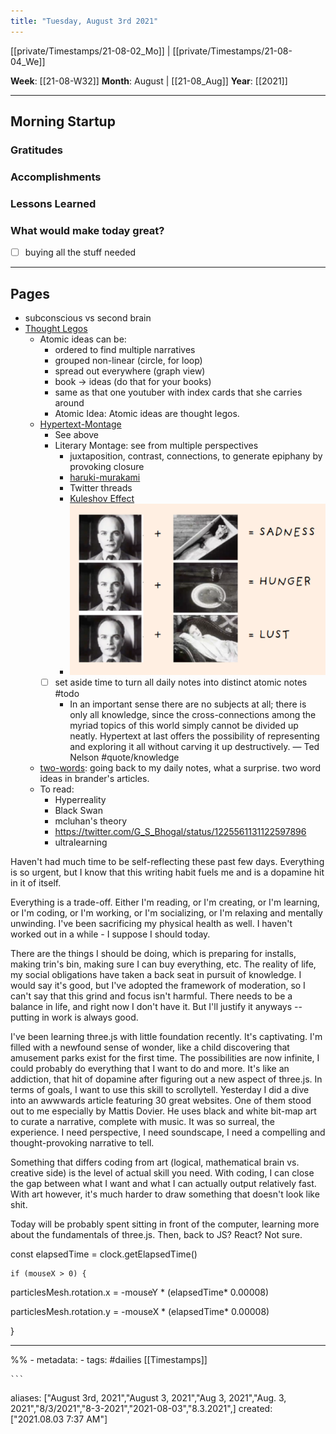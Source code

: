 ```yaml
---
title: "Tuesday, August 3rd 2021"
---
```

[[private/Timestamps/21-08-02_Mo]] | [[private/Timestamps/21-08-04_We]] 

**Week**: [[21-08-W32]]
**Month**: August | [[21-08_Aug]]
**Year**: [[2021]]

----
## Morning Startup

### Gratitudes

### Accomplishments

### Lessons Learned

### What would make today great?
- [ ]  buying all the stuff needed

----
## Pages
- subconscious vs second brain
- [Thought Legos](https://subconscious.substack.com/p/thought-legos)
	- Atomic ideas can be:
		- ordered to find multiple narratives
		- grouped non-linear (circle, for loop)
		- spread out everywhere (graph view)
		- book -> ideas (do that for your books)
		- same as that one youtuber with index cards that she carries around
		- Atomic Idea: Atomic ideas are thought legos.
	- [Hypertext-Montage](https://subconscious.substack.com/p/hypertext-montage)
		- See above
		- Literary Montage: see from multiple perspectives
			- juxtaposition, contrast, connections, to generate epiphany by provoking closure
			- [haruki-murakami](haruki-murakami.md)
			- Twitter threads
			- [Kuleshov Effect](kuleshov-effect.md)
			- ![](Pasted%20image%2020210803074704.png)
		- [ ] set aside time to turn all daily notes into distinct atomic notes #todo
			- In an important sense there are no subjects at all; there is only all knowledge, since the cross-connections among the myriad topics of this world simply cannot be divided up neatly. Hypertext at last offers the possibility of representing and exploring it all without carving it up destructively. — Ted Nelson #quote/knowledge
	- [two-words](two-words.md): going back to my daily notes, what a surprise. two word ideas in brander's articles. 
	- To read:
		- Hyperreality
		- Black Swan
		- mcluhan's theory
		- https://twitter.com/G_S_Bhogal/status/1225561131122597896
		- ultralearning


Haven't had much time to be self-reflecting these past few days. Everything is so urgent, but I know that this writing habit fuels me and is a dopamine hit in it of itself. 

Everything is a trade-off. Either I'm reading, or I'm creating, or I'm learning, or I'm coding, or I'm working, or I'm socializing, or I'm relaxing and mentally unwinding. I've been sacrificing my physical health as well. I haven't worked out in a while - I suppose I should today.

There are the things I should be doing, which is preparing for installs, making trin's bin, making sure I can buy everything, etc. The reality of life, my social obligations have taken a back seat in pursuit of knowledge. I would say it's good, but I've adopted the framework of moderation, so I can't say that this grind and focus isn't harmful. There needs to be a balance in life, and right now I don't have it. But I'll justify it anyways -- putting in work is always good. 

I've been learning three.js with little foundation recently. It's captivating. I'm filled with a newfound sense of wonder, like a child discovering that amusement parks exist for the first time. The possibilities are now infinite, I could probably do everything that I want to do and more. It's like an addiction, that hit of dopamine after figuring out a new aspect of three.js. In terms of goals, I want to use this skill to scrollytell. Yesterday I did a dive into an awwwards article featuring 30 great websites. One of them stood out to me especially by Mattis Dovier. He uses black and white bit-map art to curate a narrative, complete with music. It was so surreal, the experience. I need perspective, I need soundscape, I need a compelling and thought-provoking narrative to tell. 

Something that differs coding from art (logical, mathematical brain vs. creative side) is the level of actual skill you need. With coding, I can close the gap between what I want and what I can actually output relatively fast. With art however, it's much harder to draw something that doesn't look like shit.

Today will be probably spent sitting in front of the computer, learning more about the fundamentals of three.js. Then, back to JS? React? Not sure. 

const elapsedTime = clock.getElapsedTime()

	if (mouseX > 0) {

particlesMesh.rotation.x = -mouseY * (elapsedTime* 0.00008)

particlesMesh.rotation.y = -mouseX * (elapsedTime* 0.00008)

}

----
%% - metadata:
	- tags: #dailies [[Timestamps]] 


	```
aliases: ["August 3rd, 2021","August 3, 2021","Aug 3, 2021","Aug. 3, 2021","8/3/2021","8-3-2021","2021-08-03","8.3.2021",]
created: ["2021.08.03 7:37 AM"]
```